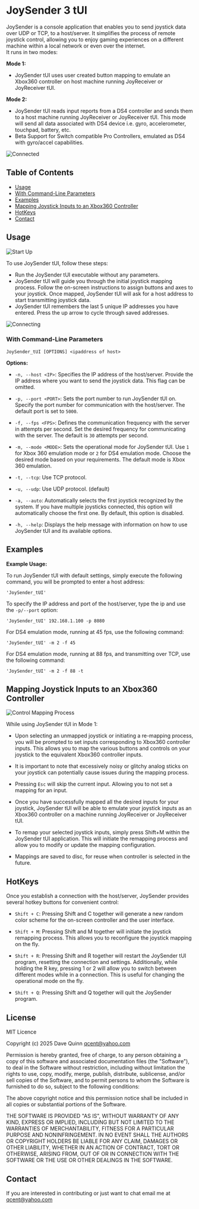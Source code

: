 # JoySender 3 tUI
JoySender is a console application that enables you to send joystick data over UDP or TCP, to a host/server. It simplifies the process of remote joystick control, allowing you to enjoy gaming experiences on a different machine within a local network or even over the internet. \
It runs in two modes: 

**Mode 1:** 
- JoySender tUI uses user created button mapping to emulate an Xbox360 controller on host machine running JoyReceiver or JoyReceiver tUI. 

**Mode 2:** 
- JoySender tUI reads input reports from a DS4 controller and sends them to a host machine running JoyReceiver or JoyReceiver tUI. This mode will send all data associated with DS4 device i.e. gyro, accelerometer, touchpad, battery, etc.
- Beta Support for Switch compatible Pro Controllers, emulated as DS4 with gyro/accel capabilities. 

![Connected](./../screenshots/sendConnected.gif)

## Table of Contents
- [Usage](#usage)
- [With Command-Line Parameters](#with-command-line-parameters)
- [Examples](#examples)
- [Mapping Joystick Inputs to an Xbox360 Controller](#mapping-joystick-inputs-to-an-xbox360-controller)
- [HotKeys](#hotkeys)
- [Contact](#contact)

## Usage
![Start Up](./../screenshots/senderStart.gif)

To use JoySender tUI, follow these steps:
- Run the JoySender tUI executable without any parameters.
- JoySender tUI will guide you through the initial joystick mapping process. Follow the on-screen instructions to assign buttons and axes to your joystick.
Once mapped, JoySender tUI will ask for a host address to start transmitting joystick data.
- JoySender tUI remembers the last 5 unique IP addresses you have entered. Press the up arrow to cycle through saved addresses.

![Connecting](./../screenshots/senderConnect.gif)

### With Command-Line Parameters

```
JoySender_tUI [OPTIONS] <ipaddress of host>
```

**Options:**

- `-n, --host <IP>`: Specifies the IP address of the host/server. Provide the IP address where you want to send the joystick data. This flag can be omitted.

- `-p, --port <PORT>`: Sets the port number to run JoySender tUI on. Specify the port number for communication with the host/server. The default port is set to `5000`.

- `-f, --fps <FPS>`: Defines the communication frequency with the server in attempts per second. Set the desired frequency for communicating with the server. The default is `30` attempts per second.

- `-m, --mode <MODE>`: Sets the operational mode for JoySender tUI. Use `1` for Xbox 360 emulation mode or `2` for DS4 emulation mode. Choose the desired mode based on your requirements. The default mode is Xbox 360 emulation.

- `-t, --tcp`: Use TCP protocol.

- `-u, --udp`: Use UDP protocol. (default)

- `-a, --auto`: Automatically selects the first joystick recognized by the system. If you have multiple joysticks connected, this option will automatically choose the first one. By default, this option is disabled.

- `-h, --help`: Displays the help message with information on how to use JoySender tUI and its available options.


## Examples
**Example Usage:**

To run JoySender tUI with default settings, simply execute the following command, you will be prompted to enter a host address:

```
'JoySender_tUI'
```

To specify the IP address and port of the host/server, type the ip and use the `-p/--port` option:

```
'JoySender_tUI' 192.168.1.100 -p 8080
```

For DS4 emulation mode, running at 45 fps, use the following command:

```
'JoySender_tUI' -m 2 -f 45
```

For DS4 emulation mode, running at 88 fps, and transmitting over TCP, use the following command:

```
'JoySender_tUI' -m 2 -f 88 -t
```


## Mapping Joystick Inputs to an Xbox360 Controller
![Control Mapping Process](./../screenshots/mapping.gif)

While using JoySender tUI in Mode 1: 
- Upon selecting an unmapped joystick or initiating a re-mapping process, you will be prompted to set inputs corresponding to Xbox360 controller inputs. 
This allows you to map the various buttons and controls on your joystick to the equivalent Xbox360 controller inputs.

- It is important to note that excessively noisy or glitchy analog sticks on your joystick can potentially cause issues during the mapping process.

- Pressing `Esc` will skip the current input. Allowing you to not set a mapping for an input.

- Once you have successfully mapped all the desired inputs for your joystick, JoySender tUI will be able to emulate your joystick inputs as an Xbox360 controller on a machine running JoyReceiver or JoyReceiver tUI. 

- To remap your selected joystick inputs, simply press Shift+M within the JoySender tUI application. This will initiate the remapping process and allow you to modify or update the mapping configuration.

- Mappings are saved to disc, for reuse when controller is selected in the future.

## HotKeys
Once you establish a connection with the host/server, JoySender provides several hotkey buttons for convenient control:

- `Shift + C`: Pressing Shift and C together will generate a new random color scheme for the on-screen controller and the user interface.

- `Shift + M`: Pressing Shift and M together will initiate the joystick remapping process. This allows you to reconfigure the joystick mapping on the fly.

- `Shift + R`: Pressing Shift and R together will restart the JoySender tUI program, resetting the connection and settings.
 Additionally, while holding the R key, pressing 1 or 2 will allow you to switch between different modes while in a connection. This is useful for changing the operational mode on the fly.

- `Shift + Q`: Pressing Shift and Q together will quit the JoySender program.


## License
MIT Licence

Copyright (c) 2025 Dave Quinn <qcent@yahoo.com>

Permission is hereby granted, free of charge, to any person obtaining a copy
of this software and associated documentation files (the "Software"), to deal
in the Software without restriction, including without limitation the rights
to use, copy, modify, merge, publish, distribute, sublicense, and/or sell
copies of the Software, and to permit persons to whom the Software is
furnished to do so, subject to the following conditions:

The above copyright notice and this permission notice shall be included in
all copies or substantial portions of the Software.

THE SOFTWARE IS PROVIDED "AS IS", WITHOUT WARRANTY OF ANY KIND, EXPRESS OR
IMPLIED, INCLUDING BUT NOT LIMITED TO THE WARRANTIES OF MERCHANTABILITY,
FITNESS FOR A PARTICULAR PURPOSE AND NONINFRINGEMENT. IN NO EVENT SHALL THE
AUTHORS OR COPYRIGHT HOLDERS BE LIABLE FOR ANY CLAIM, DAMAGES OR OTHER
LIABILITY, WHETHER IN AN ACTION OF CONTRACT, TORT OR OTHERWISE, ARISING FROM,
OUT OF OR IN CONNECTION WITH THE SOFTWARE OR THE USE OR OTHER DEALINGS IN
THE SOFTWARE.


## Contact
If you are interested in contributing or just want to chat email me at qcent@yahoo.com
